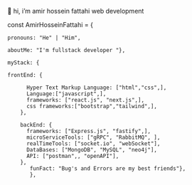 👋 hi, i’m amir hossein fattahi web development
       
       
       
       
     
       
   const AmirHosseinFattahi =  {   
   
    pronouns: "He" | "Him",    
    
    aboutMe: "I'm fullstack developer "}, 
    
    myStack: {
    
    frontEnd: { 
 
          Hyper Text Markup Language: ["html","css",],  
          Language:["javascript",],
          frameworks: ["react.js", "next.js",],
          css frameworks:["bootstrap","tailwind",],  
        },        
        
        backEnd: {             
          frameworks: ["Express.js", "fastify",],                   
          microServiceTools: ["gRPC", "RabbitMQ", ],
          realTimeTools: ["socket.io", "webSocket"],
          DataBases: ["MongoDB", "MySQL", "neo4j"],
          API: ["postman",, "openAPI"],
        }, 
           funFact: "Bug's and Errors are my best friends"},
           },
